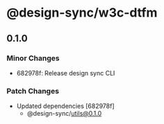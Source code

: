 # @design-sync/w3c-dtfm

## 0.1.0

### Minor Changes

- 682978f: Release design sync CLI

### Patch Changes

- Updated dependencies [682978f]
  - @design-sync/utils@0.1.0
